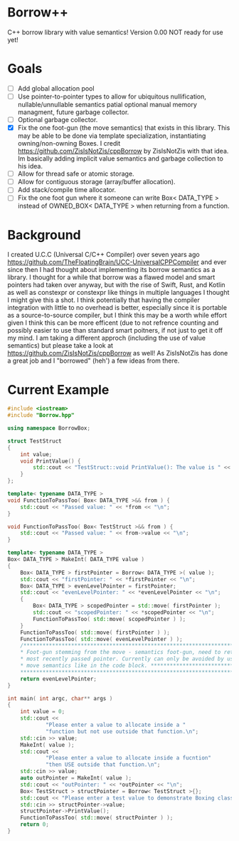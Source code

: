 # Borrow++

C++ borrow library with value semantics! Version 0.00 NOT ready for use yet!

# Goals
- [ ] Add global allocation pool 
- [ ] Use pointer-to-pointer types to allow for ubiquitous nullification, nullable/unnullable semantics patial optional manual memory managment, future garbage collector. 
- [ ] Optional garbage collector. 
- [x] Fix the one foot-gun (the move semantics) that exists in this library. This may be able to be done via template specialization, instantiating owning/non-owning Boxes. I credit https://github.com/ZisIsNotZis/cppBorrow by ZisIsNotZis with that idea. Im basically adding implicit value semantics and garbage collection to his idea. 
- [ ] Allow for thread safe or atomic storage. 
- [ ] Allow for contiguous storage (array/buffer allocation). 
- [ ] Add stack/compile time allocator. 
- [ ] Fix the one foot gun where it someone can write Box< DATA_TYPE > instead of OWNED_BOX< DATA_TYPE > when returning from a function.

# Background

I created U.C.C (Universal C/C++ Compiler) over seven years ago https://github.com/TheFloatingBrain/UCC-UniversalCPPCompiler 
and ever since then I had thought about implementing its borrow semantics as a library. I thought for a while that borrow was a flawed model and smart 
pointers had taken over anyway, but with the rise of Swift, Rust, and Kotlin as well as constexpr or constexpr like things in multiple languages I thought 
I might give this a shot. I think potentially that having the compiler integration with little to no overhead is better, especially since it is 
portable as a source-to-source compiler, but I think this may be a worth while effort given I think this can be more efficent (due to not refrence 
counting and possibly easier to use than standard smart poitners, if not just to get it off my mind. I am taking a different approch (including the 
use of value semantics) but please take a look at https://github.com/ZisIsNotZis/cppBorrow as well! As ZisIsNotZis has done a great job and I "borrowed" (heh') a few ideas from there.


# Current Example
```C++
#include <iostream>
#include "Borrow.hpp"

using namespace BorrowBox;

struct TestStruct
{
    int value;
    void PrintValue() {
        std::cout << "TestStruct::void PrintValue(): The value is " << value << "\n";
    }
};

template< typename DATA_TYPE >
void FunctionToPassToo( Box< DATA_TYPE >&& from ) {
    std::cout << "Passed value: " << *from << "\n";
}

void FunctionToPassToo( Box< TestStruct >&& from ) {
    std::cout << "Passed value: " << from->value << "\n";
}

template< typename DATA_TYPE >
Box< DATA_TYPE > MakeInt( DATA_TYPE value )
{
    Box< DATA_TYPE > firstPointer = Borrow< DATA_TYPE >( value );
    std::cout << "firstPointer: " << *firstPointer << "\n";
    Box< DATA_TYPE > evenLevelPointer = firstPointer;
    std::cout << "evenLevelPointer: " << *evenLevelPointer << "\n";
    {
        Box< DATA_TYPE > scopedPointer = std::move( firstPointer );
        std::cout << "scopedPointer: " << *scopedPointer << "\n";
        FunctionToPassToo( std::move( scopedPointer ) );
    }
    FunctionToPassToo( std::move( firstPointer ) );
    FunctionToPassToo( std::move( evenLevelPointer ) );
    /***********************************************************************
    * Foot-gun stemming from the move - semantics foot-gun, need to return *
    * most recently passed pointer. Currently can only be avoided by using *
    * move semantics like in the code block. *******************************
    ***********************************************************************/
    return evenLevelPointer;
}

int main( int argc, char** args )
{
    int value = 0;
    std::cout <<
            "Please enter a value to allocate inside a "
            "function but not use outside that function.\n";
    std::cin >> value;
    MakeInt( value );
    std::cout <<
            "Please enter a value to allocate inside a fucntion"
            "then USE outside that function.\n";
    std::cin >> value;
    auto outPointer = MakeInt( value );
    std::cout << "outPointer: " << *outPointer << "\n";
    Box< TestStruct > structPointer = Borrow< TestStruct >{};
    std::cout << "Please enter a test value to demonstrate Boxing classes/structs.\n";
    std::cin >> structPointer->value;
    structPointer->PrintValue();
    FunctionToPassToo( std::move( structPointer ) );
    return 0;
}
```
